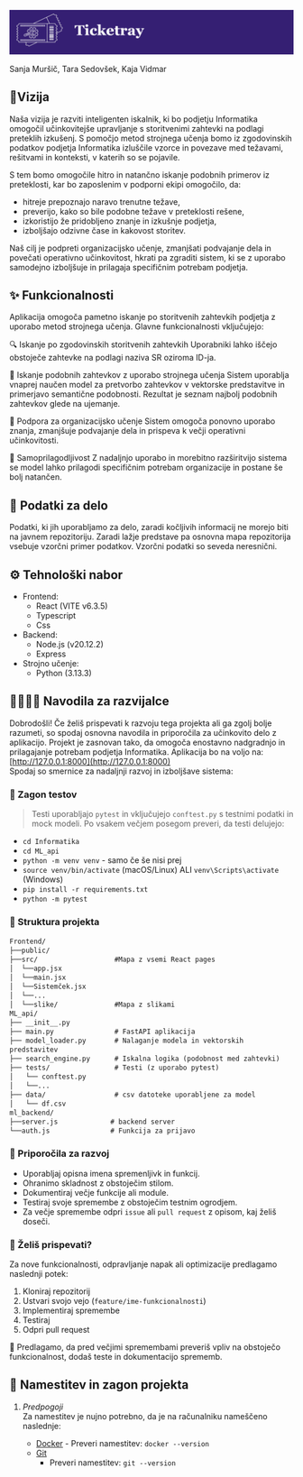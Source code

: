 ![alt text](image.png)

Sanja Muršič, Tara Sedovšek, Kaja Vidmar

## 🌟Vizija

Naša vizija je razviti inteligenten iskalnik, ki bo podjetju Informatika omogočil učinkovitejše upravljanje s storitvenimi zahtevki na podlagi preteklih izkušenj. S pomočjo metod strojnega učenja bomo iz zgodovinskih podatkov podjetja Informatika izluščile vzorce in povezave med težavami, rešitvami in konteksti, v katerih so se pojavile.

S tem bomo omogočile hitro in natančno iskanje podobnih primerov iz preteklosti, kar bo zaposlenim v podporni ekipi omogočilo, da:

- hitreje prepoznajo naravo trenutne težave,
- preverijo, kako so bile podobne težave v preteklosti rešene,
- izkoristijo že pridobljeno znanje in izkušnje podjetja,
- izboljšajo odzivne čase in kakovost storitev.

Naš cilj je podpreti organizacijsko učenje, zmanjšati podvajanje dela in povečati operativno učinkovitost, hkrati pa zgraditi sistem, ki se z uporabo samodejno izboljšuje in prilagaja specifičnim potrebam podjetja.

## ✨ Funkcionalnosti

Aplikacija omogoča pametno iskanje po storitvenih zahtevkih podjetja z uporabo metod strojnega učenja. Glavne funkcionalnosti vključujejo:

🔍 Iskanje po zgodovinskih storitvenih zahtevkih
Uporabniki lahko iščejo obstoječe zahtevke na podlagi naziva SR oziroma ID-ja.

🤖 Iskanje podobnih zahtevkov z uporabo strojnega učenja
Sistem uporablja vnaprej naučen model za pretvorbo zahtevkov v vektorske predstavitve in primerjavo semantične podobnosti. Rezultat je seznam najbolj podobnih zahtevkov glede na ujemanje.

🧩 Podpora za organizacijsko učenje
Sistem omogoča ponovno uporabo znanja, zmanjšuje podvajanje dela in prispeva k večji operativni učinkovitosti.

🔁 Samoprilagodljivost
Z nadaljnjo uporabo in morebitno razširitvijo sistema se model lahko prilagodi specifičnim potrebam organizacije in postane še bolj natančen.

## 📑 Podatki za delo

Podatki, ki jih uporabljamo za delo, zaradi kočljivih informacij ne morejo biti na javnem repozitoriju. Zaradi lažje predstave pa osnovna mapa repozitorija vsebuje vzorčni primer podatkov. Vzorčni podatki so seveda neresnični.

## ⚙️ Tehnološki nabor

- Frontend:
  - React (VITE v6.3.5)
  - Typescript
  - Css
- Backend:
  - Node.js (v20.12.2)
  - Express
- Strojno učenje:
  - Python (3.13.3)

## 👩‍💻👨‍💻 Navodila za razvijalce

Dobrodošli! Če želiš prispevati k razvoju tega projekta ali ga zgolj bolje razumeti, so spodaj osnovna navodila in priporočila za učinkovito delo z aplikacijo. Projekt je zasnovan tako, da omogoča enostavno nadgradnjo in prilagajanje potrebam podjetja Informatika. Aplikacija bo na voljo na: [http://127.0.0.1:8000](http://127.0.0.1:8000)<br>
Spodaj so smernice za nadaljnji razvoj in izboljšave sistema:

### 🧪 Zagon testov

> Testi uporabljajo `pytest` in vključujejo `conftest.py` s testnimi podatki in mock modeli.
> Po vsakem večjem posegom preveri, da testi delujejo:

- `cd Informatika`
- `cd ML_api`
- `python -m venv venv` - samo če še nisi prej
- `source venv/bin/activate` (macOS/Linux) ALI `venv\Scripts\activate` (Windows)
- `pip install -r requirements.txt`
- `python -m pytest`

### 📁 Struktura projekta

```
Frontend/
├──public/
├──src/                   #Mapa z vsemi React pages
│  └──app.jsx
│  └──main.jsx
│  └──Sistemček.jsx
│  └──...
│  └──slike/              #Mapa z slikami
ML_api/
├── __init__.py
├── main.py               # FastAPI aplikacija
├── model_loader.py       # Nalaganje modela in vektorskih predstavitev
├── search_engine.py      # Iskalna logika (podobnost med zahtevki)
├── tests/                # Testi (z uporabo pytest)
│   └── conftest.py
│   └──...
├── data/                 # csv datoteke uporabljene za model
│   └── df.csv
ml_backend/
├──server.js             # backend server
└──auth.js               # Funkcija za prijavo
```

### 🧠 Priporočila za razvoj

- Uporabljaj opisna imena spremenljivk in funkcij.
- Ohranimo skladnost z obstoječim stilom.
- Dokumentiraj večje funkcije ali module.
- Testiraj svoje spremembe z obstoječim testnim ogrodjem.
- Za večje spremembe odpri `issue` ali `pull request` z opisom, kaj želiš doseči.

### 🤝 Želiš prispevati?

Za nove funkcionalnosti, odpravljanje napak ali optimizacije predlagamo naslednji potek:

1. Kloniraj repozitorij
2. Ustvari svojo vejo (`feature/ime-funkcionalnosti`)
3. Implementiraj spremembe
4. Testiraj
5. Odpri pull request

📌 Predlagamo, da pred večjimi spremembami preveriš vpliv na obstoječo funkcionalnost, dodaš teste in dokumentacijo sprememb.

<!-- V drive-u so dodani podatki v treh mapicah:

1. originalne datoteke
2. počiščen html
3. zdruzeni podatki
   - tabele združene v en data set, odstranjen stolpec.
   - za nadaljnjo analizo se morajo uporabljati ti podatki! -->

## 📲 Namestitev in zagon projekta

1. _Predpogoji_ <br>
   Za namestitev je nujno potrebno, da je na računalniku nameščeno naslednje:
   - [Docker](https://www.docker.com/get-started/) - Preveri namestitev: `docker --version`
   - [Git](https://git-scm.com/downloads)
     - Preveri namestitev: `git --version`
     <!-- 1. Node.js in npm <br>
        Node.js verzija 14 ali višja, npm verzija 6 ali višja
   - namestitev: https://nodejs.org/en
   - preverjanje namestitev v terminalu: `node -v` in `npm -v`
   2. Git <br>
      Potreben je za kloniranje repozitorija
   - namestitev: https://git-scm.com/downloads
   - preverjanje namestitve z ukazom: `git --version`
   3. Python 3.8+
   4. pip
   5. Docker: https://www.docker.com/get-started/ -->
2. _Kloniranje repozitorija_ z ukazi

   - `git clone https://github.com/Tara2712/Informatika.git`
   - `cd Informatika`

3. _Zagon aplikacije z Dockerjem_
   - zagon Dockerja
   - `cd Informatika`
   - ustvarjanje .env datoteke
     - `node -e "require('bcrypt').hash('poljubno_geslo',12).then(h=>console.log(h))"`
     - pridobljeno hash kodo shranimo za .env datoteko
     - v `cd Informatika` ustvarimo novo datoteko .env v katero vpišemo poljubni email in geslo (ta podatka se bosta uporabila za prijavo), nujno pa morajo biti zapisani v **točno takšnem formatu**:
       - `ADMIN_EMAIL=tickettray@example.com`
       - `ADMIN_PWHASH='pridobljena_hash_koda'`
       - `JWT_SECRET=change-me`
       - `PORT=5100`
   - `cd Informatika`
   - `cd Procesiranje_podatkov`
     - `mkdir data`
     - v data dodaj datoteko FR_SR_WL.xlsx
     - `cd ..`
   - `docker compose up --build`

<!--
3. _Predprocesiranje podatkov_

   - `cd Informatika`
   - `cd Procesiranje_podatkov`
   - `mkdir data`
   - v data dodaj datoteki FR_SR_WL_1.xlsx in FR_SR_WL_2.xlsx
   - `python -m venv venv`
   - `source venv/bin/activate` (macOS/Linux) ALI `venv\Scripts\activate` (Windows)
   - `pip install pandas scikit-learn openpyxl`
   - `python preprocess.py` - ustvari datoteko df_no_nan_img.csv v mapi data

4. _Zagon python api-ja_ z naslednjimi ukazi:

   - `cd Informatika`
   - `cd ML_api`
   - `mkdir data` - ustvari novo mapo za podatke (podatki ne morejo biti na gitu)
   - v data dodaj datoteko df_no_nan_img.csv
   - `python -m venv venv`
   - `source venv/bin/activate` (macOS/Linux) ALI `venv\Scripts\activate` (Windows)
   - `pip install -r requirements.txt`
   - `uvicorn main:app --reload` (zagon API-ja)
     - na tem koraku se mora počakati malenkost dlje, da se lahko model nauči na podatkih

5. \_Dodajanje .env datoteke za login uporabnika

   - `cd ml_backend`
   - `node -e "require('bcrypt').hash('poljubno_geslo',12).then(h=>console.log(h))"`
     - pridobljeno hash kodo shranimo za .env datoteko
   - v ml_backend ustvarimo novo datoteko .env v katero vpišemo:
     - ADMIN_EMAIL= poljuben e-naslov
     - ADMIN_PWHASH= vstavimo pridobljeno hash kodo
     - JWT_SECRET=change-me
     - PORT=5100

6. _Zagon zaledja (backenda)_ z naslednjimi ukazi:

   - `cd ml_backend`
   - `npm install`
   - `node server.js`

7. _Zagon pročelja (frontenda)_ z naslednjimi ukazi:

   - `cd Informatika`
   - `cd frontend`
   - `npm install` - inštalira node_modules, ki so potrebni za zagon backenda
   - `npm run dev` - zažene frontend -->

<!-- ## Zagon frontenda

1. cd /informatika/Frontend
2. npm i
3. npm start

## Dokaj dober primer podatka - 219 vrstica, dokument: zdruzen_brez_dolzine -->

<!-- >
Unit testi - zagon:
- `cd Informatika`
- `cd ML_api`
- `python -m venv venv` - samo če še nisi prej
- `source venv/bin/activate` (macOS/Linux) ALI `venv\Scripts\activate` (Windows)
- `pip install -r requirements.txt`
- `python -m pytest`
-->

<!-- # Zagon projekta z Dockerjem -->

<!-- - `cd Informatika`
- `mkdir shared_data` (skrita pred commitom na git) - v to mapo se bodo shranili procesirani podatki (potrebujes podatka v mapi Procesiranje_podatkov/data)
- `docker compose up --build` -->

<!-- procesiranje image:

- `cd Informatika`
- `mkdir shared_data`
- `cd Procesiranje_podatkov`
- `docker build -t procesiranje .` - zbuilda image
- `docker run --rm \ -v "$(pwd)/data:/app/data" \ -v "$(pwd)/../shared_data:/app/shared_data" \ procesiranje \ python preprocess.py \ --input data/FRI_SR_WL.xlsx \ --sheet1 SR \ --sheet2 WL \ --output shared_data/df_no_nan_img.csv` - požene image -->

<!-- # ML_api - testni primer runnanja (brez dockerja)
- `cd Informatika`
- `mkdir shared_data`
- `cd shared_data`
- dodaj df_no_nan_img.csv not
- `cd ..`
- `cd ML_api`
- `python -m venv venv`
- `source venv/bin/activate` (macOS/Linux) ALI `venv\Scripts\activate` (Windows)
- `pip install PyJWT`
- `pip install -r requirements.txt`
- `uvicorn main:app --reload` (zagon API-ja)

 -->
